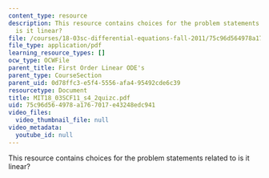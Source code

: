 ```yaml
---
content_type: resource
description: This resource contains choices for the problem statements related to
  is it linear?
file: /courses/18-03sc-differential-equations-fall-2011/75c96d564978a1767017e43248edc941_MIT18_03SCF11_s4_2quizc.pdf
file_type: application/pdf
learning_resource_types: []
ocw_type: OCWFile
parent_title: First Order Linear ODE's
parent_type: CourseSection
parent_uid: 0d78ffc3-e5f4-5556-afa4-95492cde6c39
resourcetype: Document
title: MIT18_03SCF11_s4_2quizc.pdf
uid: 75c96d56-4978-a176-7017-e43248edc941
video_files:
  video_thumbnail_file: null
video_metadata:
  youtube_id: null
---
```

This resource contains choices for the problem statements related to is it linear?